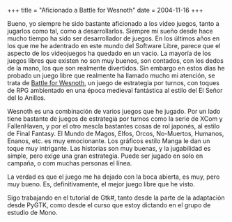 +++
title = "Aficionado a Battle for Wesnoth"
date = 2004-11-16
+++


Bueno, yo siempre he sido bastante aficionado a los video juegos, tanto a jugarlos como tal, como a desarrollarlos. Siempre mi sueño desde hace mucho tiempo ha sido ser desarrollador de juegos. En los últimos años en los que me he adentrado en este mundo del Software Libre, parece que el aspecto de los videojuegos ha quedado en un vacio. La mayoría de los juegos libres que existen no son muy buenos, son contados, con los dedos de la mano, los que son realmente divertidos. Sin embargo en estos días he probado un juego libre que realmente ha llamado mucho mi atención, se trata de [Battle for Wesnoth](http://www.wesnoth.org/), un juego de estrategia por turnos, con toques de RPG ambientado en una época medieval fantástica al estilo del El Señor del lo Anillos.

Wesnoth es una combinación de varios juegos que he jugado. Por un lado tiene bastante de juegos de estrategia por turnos como la serie de XCom y FallenHaven, y por el otro mescla bastantes cosas de rol japonés, al estilo de Final Fantasy. El Mundo de Magos, Elfos, Orcos, No-Muertos, Humanos, Enanos, etc. es muy emocionante. Los gráficos estilo Manga le dan un toque muy intrigante. Las historias son muy buenas, y la jugabilidad es simple, pero exige una gran estrategia. Puede ser jugado en solo en campaña, o com muchas personas el línea.

La verdad es que el juego me ha dejado con la boca abierta, es muy, pero muy bueno. Es, definitivamente, el mejor juego libre que he visto.

Sigo trabajando en el tutorial de Gtk#, tanto desde la parte de la adaptación desde PyGTK, como desde el curso que estoy dictando en el grupo de estudio de Mono.
